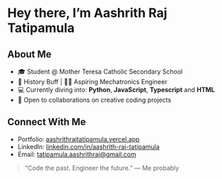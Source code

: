 # Hey there, I’m Aashrith Raj Tatipamula

## About Me
- 🎓 Student @ Mother Teresa Catholic Secondary School  
- 📜 History Buff | 👨‍💻 Aspiring Mechatronics Engineer  
- 💻 Currently diving into: **Python**, **JavaScript**, **Typescript** and **HTML**  
- 🤝 Open to collaborations on creative coding projects
  
## Connect With Me
- Portfolio: [aashrithrajtatipamula.vercel.app](https://aashrithrajtatipamula.vercel.app/)
- LinkedIn: [linkedin.com/in/aashrith-raj-tatipamula](https://www.linkedin.com/in/aashrith-raj-tatipamula/)
- Email: tatipamula.aashrithraj@gmail.com

> “Code the past. Engineer the future.” — Me probably

<!---
Tabulater/Tabulater is a ✨ special ✨ repository because its `README.md` (this file) appears on your GitHub profile.
You can click the Preview link to take a look at your changes.
--->
